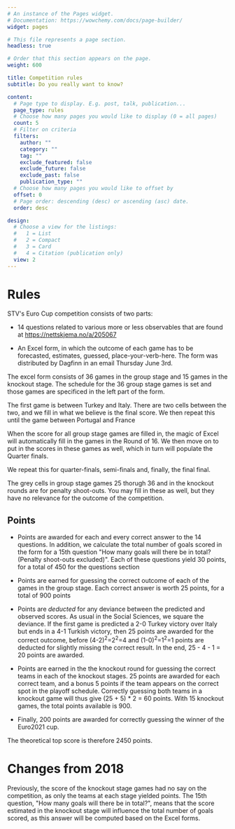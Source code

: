 ```yaml
---
# An instance of the Pages widget.
# Documentation: https://wowchemy.com/docs/page-builder/
widget: pages

# This file represents a page section.
headless: true

# Order that this section appears on the page.
weight: 600

title: Competition rules
subtitle: Do you really want to know?

content:
  # Page type to display. E.g. post, talk, publication...
  page_type: rules
  # Choose how many pages you would like to display (0 = all pages)
  count: 5
  # Filter on criteria
  filters:
    author: ""
    category: ""
    tag: ""
    exclude_featured: false
    exclude_future: false
    exclude_past: false
    publication_type: ""
  # Choose how many pages you would like to offset by
  offset: 0
  # Page order: descending (desc) or ascending (asc) date.
  order: desc

design:
  # Choose a view for the listings:
  #   1 = List
  #   2 = Compact
  #   3 = Card
  #   4 = Citation (publication only)
  view: 2
---
```


# Rules

STV's Euro Cup competition consists of two parts:

* 14 questions related to various more or less observables that are found at
https://nettskjema.no/a/205067 

* An Excel form, in which the outcome of each game has to be forecasted, estimates, guessed, place-your-verb-here. The form was distributed by Dagfinn in an email Thursday June 3rd.

The excel form consists of 36 games in the group stage and 15 games in the knockout stage. The schedule for the 36 group stage games is set and those games are specificed in the left part of the form.

The first game is between Turkey and Italy. There are two cells between the two, and we fill in what we believe is the final score. We then repeat this until the game between Portugal and France

When the score for all group stage games are filled in, the magic of Excel will automatically fill in the games in the Round of 16. We then move on to put in the scores in these games as well, which in turn will populate the Quarter finals.

We repeat this for quarter-finals, semi-finals and, finally, the final final. 

The grey cells in group stage games 25 thorugh 36 and in the knockout rounds are for penalty shoot-outs. You may fill in these as well, but they have no relevance for the outcome of the competition. 

##  Points

* Points are awarded for each and every correct answer to the 14 questions. In addition, we calculate the total number of goals scored in the form for a 15th question "How many goals will there be in total? (Penalty shoot-outs excluded)". Each of these questions yield 30 points, for a total of 450 for the questions section

* Points are earned for guessing the correct outcome of each of the games in the group stage. Each correct answer is worth 25 points, for a total of 900 points

* Points are _deducted_ for any deviance between the predicted and observed scores. As usual in the Social Sciences, we square the deviance. If the first game is predicted a 2-0 Turkey victory over Italy but ends in a 4-1 Turkish victory, then 25 points are awarded for the correct outcome, before (4-2)<sup>2</sup>=2<sup>2</sup>=4 and (1-0)<sup>2</sup>=1<sup>2</sup>=1 points are deducted for slightly missing the correct result. In the end, 25 - 4 - 1 = 20 points are awarded. 

* Points are earned in the the knockout round for guessing the correct teams in each of the knockout stages. 25 points are awarded for each correct team, and a bonus 5 points if the team appears on the correct spot in the playoff schedule. Correctly guessing both teams in a knockout game will thus give (25 + 5) * 2 = 60 points. With 15 knockout games, the total points available is 900.

* Finally, 200 points are awarded for correctly guessing the winner of the Euro2021 cup. 

The theoretical top score is therefore 2450 points.

# Changes from 2018

Previously, the score of the knockout stage games had no say on the competition, as only the teams at each stage yielded points. The 15th question, "How many goals will there be in total?", means that the score estimated in the knockout stage will influence the total number of goals scored, as this answer will be computed based on the Excel forms.